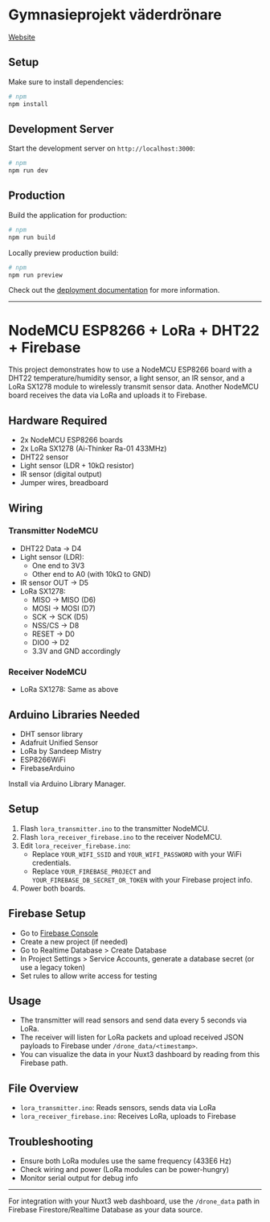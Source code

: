# Gymnasieprojekt väderdrönare

[Website](https://weatherdrones.netlify.app/dashboard)



## Setup

Make sure to install dependencies:

```bash
# npm
npm install

```

## Development Server

Start the development server on `http://localhost:3000`:

```bash
# npm
npm run dev

```

## Production

Build the application for production:

```bash
# npm
npm run build


```

Locally preview production build:

```bash
# npm
npm run preview

```

Check out the [deployment documentation](https://nuxt.com/docs/getting-started/deployment) for more information.

---

# NodeMCU ESP8266 + LoRa + DHT22 + Firebase

This project demonstrates how to use a NodeMCU ESP8266 board with a DHT22 temperature/humidity sensor, a light sensor, an IR sensor, and a LoRa SX1278 module to wirelessly transmit sensor data. Another NodeMCU board receives the data via LoRa and uploads it to Firebase.

## Hardware Required
- 2x NodeMCU ESP8266 boards
- 2x LoRa SX1278 (Ai-Thinker Ra-01 433MHz)
- DHT22 sensor
- Light sensor (LDR + 10kΩ resistor)
- IR sensor (digital output)
- Jumper wires, breadboard

## Wiring
### Transmitter NodeMCU
- DHT22 Data → D4
- Light sensor (LDR):
  - One end to 3V3
  - Other end to A0 (with 10kΩ to GND)
- IR sensor OUT → D5
- LoRa SX1278:
  - MISO → MISO (D6)
  - MOSI → MOSI (D7)
  - SCK → SCK (D5)
  - NSS/CS → D8
  - RESET → D0
  - DIO0 → D2
  - 3.3V and GND accordingly

### Receiver NodeMCU
- LoRa SX1278: Same as above

## Arduino Libraries Needed
- DHT sensor library
- Adafruit Unified Sensor
- LoRa by Sandeep Mistry
- ESP8266WiFi
- FirebaseArduino

Install via Arduino Library Manager.

## Setup
1. Flash `lora_transmitter.ino` to the transmitter NodeMCU.
2. Flash `lora_receiver_firebase.ino` to the receiver NodeMCU.
3. Edit `lora_receiver_firebase.ino`:
   - Replace `YOUR_WIFI_SSID` and `YOUR_WIFI_PASSWORD` with your WiFi credentials.
   - Replace `YOUR_FIREBASE_PROJECT` and `YOUR_FIREBASE_DB_SECRET_OR_TOKEN` with your Firebase project info.
4. Power both boards.

## Firebase Setup
- Go to [Firebase Console](https://console.firebase.google.com/)
- Create a new project (if needed)
- Go to Realtime Database > Create Database
- In Project Settings > Service Accounts, generate a database secret (or use a legacy token)
- Set rules to allow write access for testing

## Usage
- The transmitter will read sensors and send data every 5 seconds via LoRa.
- The receiver will listen for LoRa packets and upload received JSON payloads to Firebase under `/drone_data/<timestamp>`.
- You can visualize the data in your Nuxt3 dashboard by reading from this Firebase path.

## File Overview
- `lora_transmitter.ino`: Reads sensors, sends data via LoRa
- `lora_receiver_firebase.ino`: Receives LoRa, uploads to Firebase

## Troubleshooting
- Ensure both LoRa modules use the same frequency (433E6 Hz)
- Check wiring and power (LoRa modules can be power-hungry)
- Monitor serial output for debug info

---
For integration with your Nuxt3 web dashboard, use the `/drone_data` path in Firebase Firestore/Realtime Database as your data source.
